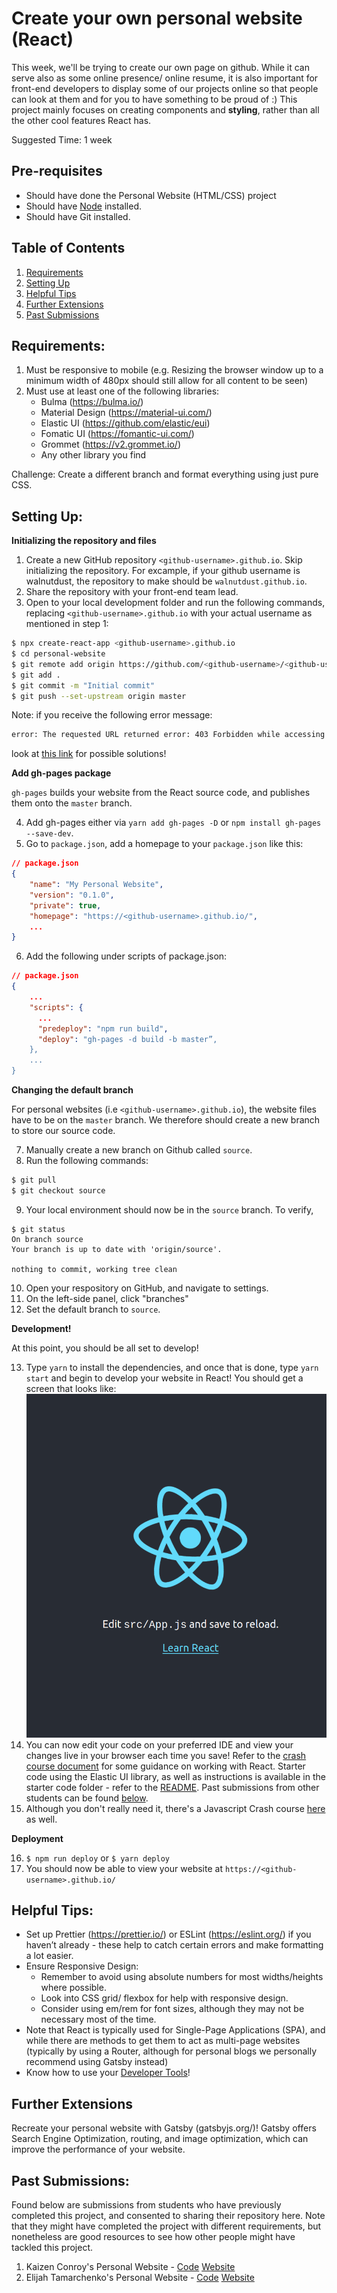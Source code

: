 # Create your own personal website (React)

This week, we'll be trying to create our own page on github. While it can serve also as some online presence/ online resume, it is also important for front-end developers to display some of our projects online so that people can look at them and for you to have something to be proud of :) This project mainly focuses on creating components and **styling**, rather than all the other cool features React has.

Suggested Time: 1 week

## Pre-requisites

- Should have done the Personal Website (HTML/CSS) project
- Should have [Node](https://nodejs.org/en/) installed.
- Should have Git installed.

## Table of Contents

1. [Requirements](#requirements)
2. [Setting Up](#setting-up)
3. [Helpful Tips](#helpful-tips)
4. [Further Extensions](#further-extensions)
5. [Past Submissions](#past-submissions)

## Requirements:

1. Must be responsive to mobile (e.g. Resizing the browser window up to a minimum width of 480px should still allow for all content to be seen)
2. Must use at least one of the following libraries:
   - Bulma (https://bulma.io/)
   - Material Design (https://material-ui.com/)
   - Elastic UI (https://github.com/elastic/eui)
   - Fomatic UI (https://fomantic-ui.com/)
   - Grommet (https://v2.grommet.io/)
   - Any other library you find

Challenge: Create a different branch and format everything using just pure CSS.

## Setting Up:

**Initializing the repository and files**

1. Create a new GitHub repository `<github-username>.github.io`. Skip initializing the repository. For excample, if your github username is walnutdust, the repository to make should be `walnutdust.github.io`.
2. Share the repository with your front-end team lead.
3. Open to your local development folder and run the following commands, replacing `<github-username>.github.io` with your actual username as mentioned in step 1:

```bash
$ npx create-react-app <github-username>.github.io
$ cd personal-website
$ git remote add origin https://github.com/<github-username>/<github-username>.github.io.git
$ git add .
$ git commit -m "Initial commit"
$ git push --set-upstream origin master
```

Note: if you receive the following error message:

```bash
error: The requested URL returned error: 403 Forbidden while accessing https://github.com/github-username/github-repository-name.git/info/refs
```

look at [this link](https://www.a2hosting.com/kb/developer-corner/version-control-systems1/403-forbidden-error-message-when-you-try-to-push-to-a-github-repository) for possible solutions!

**Add gh-pages package**

`gh-pages` builds your website from the React source code, and publishes them onto the `master` branch.

4. Add gh-pages either via `yarn add gh-pages -D` or `npm install gh-pages --save-dev`.
5. Go to `package.json`, add a homepage to your `package.json` like this:

```json
// package.json
{
    "name": "My Personal Website",
    "version": "0.1.0",
    "private": true,
    "homepage": "https://<github-username>.github.io/",
    ...
}
```

6. Add the following under scripts of package.json:

```json
// package.json
{
    ...
    "scripts": {
      ...
      "predeploy": "npm run build",
      "deploy": "gh-pages -d build -b master”,
    },
    ...
}
```

**Changing the default branch**

For personal websites (i.e `<github-username>.github.io`), the website files have to be on the `master` branch. We therefore should create a new branch to store our source code.

7. Manually create a new branch on Github called `source`.
8. Run the following commands:

```bash
$ git pull
$ git checkout source
```

9. Your local environment should now be in the `source` branch. To verify,

```
$ git status
On branch source
Your branch is up to date with 'origin/source'.

nothing to commit, working tree clean
```

10. Open your respository on GitHub, and navigate to settings.
11. On the left-side panel, click "branches"
12. Set the default branch to `source`.

**Development!**

At this point, you should be all set to develop!

13. Type `yarn` to install the dependencies, and once that is done, type `yarn start` and begin to develop your website in React! You should get a screen that looks like:
    ![React Starting Screen](Images/react_start.png)
14. You can now edit your code on your preferred IDE and view your changes live in your browser each time you save! Refer to the [crash course document](react-crash-course.md) for some guidance on working with React. Starter code using the Elastic UI library, as well as instructions is available in the starter code folder - refer to the [README](./Starter%20Code/README.md). Past submissions from other students can be found [below](#Past-submissions).
15. Although you don't really need it, there's a Javascript Crash course [here](../Hacker%20News%20Application/js-crash-course.md) as well.

**Deployment**

16. `$ npm run deploy` or `$ yarn deploy`
17. You should now be able to view your website at `https://<github-username>.github.io/`

## Helpful Tips:

- Set up Prettier (https://prettier.io/) or ESLint (https://eslint.org/) if you haven’t already - these help to catch certain errors and make formatting a lot easier.
- Ensure Responsive Design:
  - Remember to avoid using absolute numbers for most widths/heights where possible.
  - Look into CSS grid/ flexbox for help with responsive design.
  - Consider using em/rem for font sizes, although they may not be necessary most of the time.
- Note that React is typically used for Single-Page Applications (SPA), and while there are methods to get them to act as multi-page websites (typically by using a Router, although for personal blogs we personally recommend using Gatsby instead)
- Know how to use your [Developer Tools](../Basic%20Tools/Developer%20Tools.md)!

## Further Extensions

Recreate your personal website with Gatsby (gatsbyjs.org/)! Gatsby offers Search Engine Optimization, routing, and image optimization, which can improve the performance of your website.

## Past Submissions:

Found below are submissions from students who have previously completed this project, and consented to sharing their repository here. Note that they might have completed the project with different requirements, but nonetheless are good resources to see how other people might have tackled this project.

1. Kaizen Conroy's Personal Website - [Code](https://github.com/kaizen3031593/kaizen3031593.github.io/tree/source) [Website](https://kaizen3031593.github.io/)
2. Elijah Tamarchenko's Personal Website - [Code](https://github.com/Conqueror1776/Conqueror1776.github.io) [Website](https://conqueror1776.github.io/)
